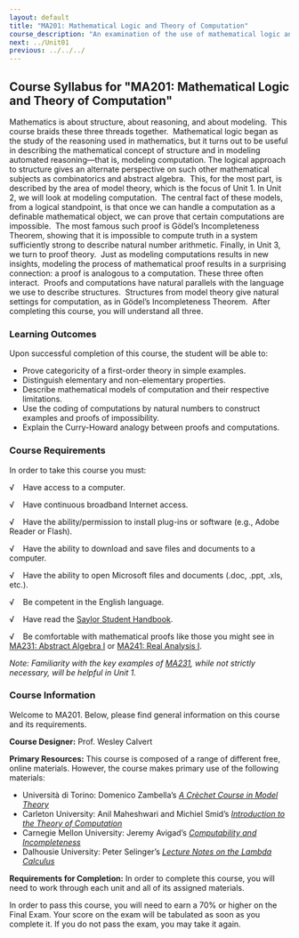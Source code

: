 ```yaml
---
layout: default
title: "MA201: Mathematical Logic and Theory of Computation"
course_description: "An examination of the use of mathematical logic and computation for solving some of the world's fundamental problems."
next: ../Unit01
previous: ../../../
---
```

Course Syllabus for "MA201: Mathematical Logic and Theory of Computation"
-------------------------------------------------------------------------

Mathematics is about structure, about reasoning, and about modeling. 
This course braids these three threads together.  Mathematical logic
began as the study of the reasoning used in mathematics, but it turns
out to be useful in describing the mathematical concept of structure and
in modeling automated reasoning—that is, modeling computation. The
logical approach to structure gives an alternate perspective on such
other mathematical subjects as combinatorics and abstract algebra. 
This, for the most part, is described by the area of model theory, which
is the focus of Unit 1. In Unit 2, we will look at modeling
computation.  The central fact of these models, from a logical
standpoint, is that once we can handle a computation as a definable
mathematical object, we can prove that certain computations are
impossible.  The most famous such proof is Gödel’s Incompleteness
Theorem, showing that it is impossible to compute truth in a system
sufficiently strong to describe natural number arithmetic. Finally, in
Unit 3, we turn to proof theory.  Just as modeling computations results
in new insights, modeling the process of mathematical proof results in a
surprising connection: a proof is analogous to a computation. These
three often interact.  Proofs and computations have natural parallels
with the language we use to describe structures.  Structures from model
theory give natural settings for computation, as in Gödel’s
Incompleteness Theorem.  After completing this course, you will
understand all three.

### Learning Outcomes

Upon successful completion of this course, the student will be able to:

-   Prove categoricity of a first-order theory in simple examples.
-   Distinguish elementary and non-elementary properties.
-   Describe mathematical models of computation and their respective
    limitations.
-   Use the coding of computations by natural numbers to construct
    examples and proofs of impossibility.
-   Explain the Curry-Howard analogy between proofs and computations.

### Course Requirements

In order to take this course you must:  
  
 √    Have access to a computer.  
  
 √    Have continuous broadband Internet access.  
  
 √    Have the ability/permission to install plug-ins or software (e.g.,
Adobe Reader or Flash).  
  
 √    Have the ability to download and save files and documents to a
computer.  
  
 √    Have the ability to open Microsoft files and documents (.doc,
.ppt, .xls, etc.).  
  
 √    Be competent in the English language.  
  
 √    Have read the [Saylor Student
Handbook](http://www.saylor.org/site/wp-content/uploads/2012/05/Saylor-StudentHandbook.pdf).  
  
 √    Be comfortable with mathematical proofs like those you might see
in [MA231: Abstract Algebra I](http://www.saylor.org/courses/ma231/) or
[MA241: Real Analysis I](http://www.saylor.org/courses/ma241/).  
  
 *Note: Familiarity with the key examples of
[MA231](http://www.saylor.org/courses/ma231/), while not strictly
necessary, will be helpful in Unit 1.*

### Course Information

Welcome to MA201. Below, please find general information on this course
and its requirements.  
  
 **Course Designer:** Prof. Wesley Calvert  
  
 **Primary Resources:** This course is composed of a range of different
free, online materials. However, the course makes primary use of the
following materials:  

-   Università di Torino: Domenico Zambella’s [*A Crèchet Course in
    Model
    Theory*](http://www.dm.unito.it/personalpages/zambella/papers/creche/e.pdf)
-   Carleton University: Anil Maheshwari and Michiel Smid’s
    [*Introduction to the Theory of
    Computation*](http://www.saylor.org/site/wp-content/uploads/2013/10/MA201-Maheshwari-Smid-TheoryOfComputation.pdf)
-   Carnegie Mellon University: Jeremy Avigad’s [*Computability and
    Incompleteness*](http://www.andrew.cmu.edu/user/avigad/Teaching/candi_notes.pdf)
-   Dalhousie University: Peter Selinger’s [*Lecture Notes on the Lambda
    Calculus*](http://www.mscs.dal.ca/~selinger/papers/lambdanotes.pdf)

**Requirements for Completion:** In order to complete this course, you
will need to work through each unit and all of its assigned materials.  
  
 In order to pass this course, you will need to earn a 70% or higher on
the Final Exam. Your score on the exam will be tabulated as soon as you
complete it. If you do not pass the exam, you may take it again.  
  

